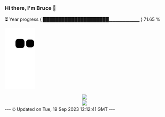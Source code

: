 ### Hi there, I'm Bruce 👋
⏳ Year progress { █████████████████████▁▁▁▁▁▁▁▁▁ } 71.65 %

![](https://raw.githubusercontent.com/Swiftie13st/Swiftie13st/main/assets/github-contribution-grid-snake.svg)


<div align="center"> <img src="https://metrics.lecoq.io/Swiftie13st?template=classic&config.timezone=Asia%2FShanghai"> </div>

<div align="center"> <img src="https://github-readme-streak-stats.herokuapp.com/?user=Swiftie13st" /> </div>
---
⏰ Updated on Tue, 19 Sep 2023 12:12:41 GMT
---

